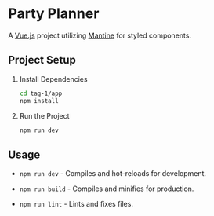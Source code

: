# Party Planner

A [Vue.js](https://vuejs.org/) project utilizing [Mantine](https://mantine.dev/) for styled components.

## Project Setup

1. Install Dependencies

   ```bash
   cd tag-1/app
   npm install
   ```

2. Run the Project

   ```bash
   npm run dev
   ```

## Usage

- `npm run dev` - Compiles and hot-reloads for development.

- `npm run build` - Compiles and minifies for production.

- `npm run lint` - Lints and fixes files.
